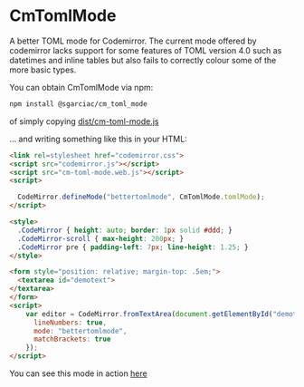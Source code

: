 # CmTomlMode

A better TOML mode for Codemirror. The current mode offered by codemirror lacks
support for some features of TOML version 4.0 such as datetimes and inline
tables but also fails to correctly colour some of the more basic types.

You can obtain CmTomlMode via npm:

```bash
npm install @sgarciac/cm_toml_mode
```

of simply copying 
[dist/cm-toml-mode.js](https://raw.githubusercontent.com/sgarciac/cm-toml-mode/master/dist/cm-toml-mode.js)

 ... and writing something like this in your HTML:

```html
<link rel=stylesheet href="codemirror.css">
<script src="codemirror.js"></script>
<script src="cm-toml-mode.web.js"></script>
<script>

  CodeMirror.defineMode("bettertomlmode", CmTomlMode.tomlMode);
</script>

<style>
  .CodeMirror { height: auto; border: 1px solid #ddd; }
  .CodeMirror-scroll { max-height: 200px; }
  .CodeMirror pre { padding-left: 7px; line-height: 1.25; }
</style>

<form style="position: relative; margin-top: .5em;">
  <textarea id="demotext">
</textarea>
</form>
<script>
    var editor = CodeMirror.fromTextArea(document.getElementById("demotext"), {
      lineNumbers: true,
      mode: "bettertomlmode",
      matchBrackets: true
    });
</script>

```

You can see this mode in action [here](https://sgarciac.github.io/cm-toml-mode/)


